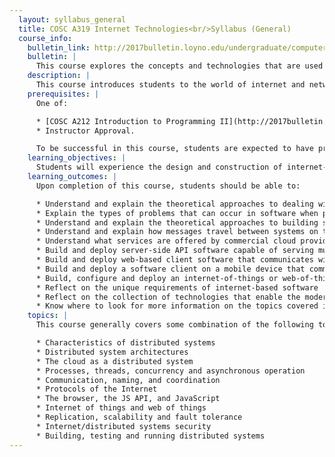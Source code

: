 ```yaml
---
  layout: syllabus_general
  title: COSC A319 Internet Technologies<br/>Syllabus (General)
  course_info:
    bulletin_link: http://2017bulletin.loyno.edu/undergraduate/computer-science#cosc-a319
    bulletin: |
      This course explores the concepts and technologies that are used in modern Internet systems, and provides the necessary skills and knowledge of software technologies needed for creating Internet/Web services. It is designed to expose students to web content presentation and generation technologies, programming, and building multi-tiered client/server web applications.
    description: |
      This course introduces students to the world of internet and networked systems development. Concepts related to distributed systems development; concurrent and asynchronous processing; process communications and network transport protocols; distributed application architecture and design; deployment, monitoring and debugging of internet-based systems; and web of things development will be covered.
    prerequisites: |
      One of:

      * [COSC A212 Introduction to Programming II](http://2017bulletin.loyno.edu/undergraduate/computer-science#cosc-a212) and Sophomore standing
      * Instructor Approval.

      To be successful in this course, students are expected to have practical experience building software, and in particular, should be comfortable working with data structures, designing classes, and writing software modules.
    learning_objectives: |
      Students will experience the design and construction of internet-based systems through hands-on interaction with course material. The course will provide students with a basis of theory upon which to reflect upon experiences: designing and building server-side systems that must serve multiple client system types; designing and building several types of client systems that operate and interact with the server system concurrently and asynchronously; debugging process timing and network failure issues; and building systems on networked physical devices; understanding the network designs and protocols that enable the modern internet.
    learning_outcomes: |
      Upon completion of this course, students should be able to:

      * Understand and explain the theoretical approaches to dealing with concurrency in software
      * Explain the types of problems that can occur in software when processes operate concurrently
      * Understand and explain the theoretical approaches to building software systems with components that operate asynchronously
      * Understand and explain how messages travel between systems on the internet, including the various protocols used and what information they require and provide
      * Understand what services are offered by commercial cloud providers, and how those services fit into internet-based distributed software architectures
      * Build and deploy server-side API software capable of serving multiple client software types
      * Build and deploy web-based client software that communicates with a server-side API
      * Build and deploy a software client on a mobile device that communicates with a server-side API
      * Build, configure and deploy an internet-of-things or web-of-things device that communicates with a server-side API
      * Reflect on the unique requirements of internet-based software
      * Reflect on the collection of technologies that enable the modern internet
      * Know where to look for more information on the topics covered in this course
    topics: |
      This course generally covers some combination of the following topics:

      * Characteristics of distributed systems
      * Distributed system architectures
      * The cloud as a distributed system
      * Processes, threads, concurrency and asynchronous operation
      * Communication, naming, and coordination
      * Protocols of the Internet
      * The browser, the JS API, and JavaScript
      * Internet of things and web of things
      * Replication, scalability and fault tolerance
      * Internet/distributed systems security
      * Building, testing and running distributed systems
---
```

